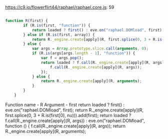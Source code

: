 https://c9.io/flowerflirt44/raphael/raphael.core.js: 59
```javascript

function R(first) {
        if (R.is(first, "function")) {
            return loaded ? first() : eve.on("raphael.DOMload", first);
        } else if (R.is(first, array)) {
            return R._engine.create[apply](R, first.splice(0, 3 + R.is(first[0], nu))).add(first);
        } else {
            var args = Array.prototype.slice.call(arguments, 0);
            if (R.is(args[args.length - 1], "function")) {
                var f = args.pop();
                return loaded ? f.call(R._engine.create[apply](R, args)) : eve.on("raphael.DOMload", function () {
                    f.call(R._engine.create[apply](R, args));
                });
            } else {
                return R._engine.create[apply](R, arguments);
            }
        }
    }
```

Function name - R
Argument - first
return loaded ? first() : eve.on("raphael.DOMload", first);
return R._engine.create[apply](R, first.splice(0, 3 + R.is(first[0], nu))).add(first);
return loaded ? f.call(R._engine.create[apply](R, args)) : eve.on("raphael.DOMload", function () {
                    f.call(R._engine.create[apply](R, args));
return R._engine.create[apply](R, arguments);
           

